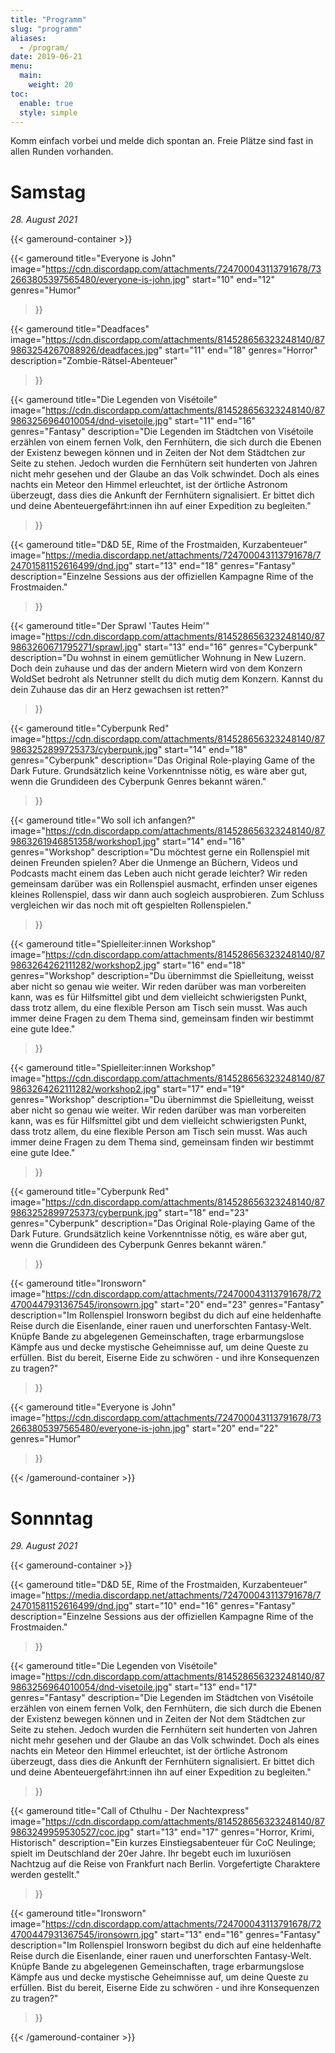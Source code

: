 ```yaml
---
title: "Programm"
slug: "programm"
aliases:
  - /program/
date: 2019-06-21
menu:
  main:
    weight: 20
toc:
  enable: true
  style: simple
---
```


Komm einfach vorbei und melde dich spontan an. Freie Plätze sind fast in allen Runden vorhanden.

# Samstag

_28. August 2021_


{{< gameround-container >}}

{{< gameround
  title="Everyone is John"
  image="https://cdn.discordapp.com/attachments/724700043113791678/732663805397565480/everyone-is-john.jpg"
  start="10"
  end="12"
  genres="Humor"
>}}

{{< gameround
  title="Deadfaces"
  image="https://cdn.discordapp.com/attachments/814528656323248140/879863254267088926/deadfaces.jpg"
  start="11"
  end="18"
  genres="Horror"
  description="Zombie-Rätsel-Abenteuer"
>}}

{{< gameround
  title="Die Legenden von Visétoile"
  image="https://cdn.discordapp.com/attachments/814528656323248140/879863256964010054/dnd-visetoile.jpg"
  start="11"
  end="16"
  genres="Fantasy"
  description="Die Legenden im Städtchen von Visétoile erzählen von einem fernen Volk, den Fernhütern, die sich durch die Ebenen der Existenz bewegen können und in Zeiten der Not dem Städtchen zur Seite zu stehen. Jedoch wurden die Fernhütern seit hunderten von Jahren nicht mehr gesehen und der Glaube an das Volk schwindet. Doch als eines nachts ein Meteor den Himmel erleuchtet, ist der örtliche Astronom überzeugt, dass dies die Ankunft der Fernhütern signalisiert. Er bittet dich und deine Abenteuergefährt:innen ihn auf einer Expedition zu begleiten."
>}}

{{< gameround
  title="D&D 5E, Rime of the Frostmaiden, Kurzabenteuer"
  image="https://media.discordapp.net/attachments/724700043113791678/724701581152616499/dnd.jpg"
  start="13"
  end="18"
  genres="Fantasy"
  description="Einzelne Sessions aus der offiziellen Kampagne Rime of the Frostmaiden."
>}}

{{< gameround
  title="Der Sprawl 'Tautes Heim'"
  image="https://cdn.discordapp.com/attachments/814528656323248140/879863260671795271/sprawl.jpg"
  start="13"
  end="16"
  genres="Cyberpunk"
  description="Du wohnst in einem gemütlicher Wohnung in New Luzern. Doch dein zuhause  und das der andern Mietern wird von dem Konzern WoldSet bedroht als Netrunner stellt du dich mutig dem Konzern. Kannst du dein Zuhause das dir an Herz gewachsen ist retten?"
>}}

{{< gameround
  title="Cyberpunk Red"
  image="https://cdn.discordapp.com/attachments/814528656323248140/879863252899725373/cyberpunk.jpg"
  start="14"
  end="18"
  genres="Cyberpunk"
  description="Das Original Role-playing Game of the Dark Future. Grundsätzlich keine Vorkenntnisse nötig, es wäre aber gut, wenn die Grundideen des Cyberpunk Genres bekannt wären."
>}}

{{< gameround
  title="Wo soll ich anfangen?"
  image="https://cdn.discordapp.com/attachments/814528656323248140/879863261946851358/workshop1.jpg"
  start="14"
  end="16"
  genres="Workshop"
  description="Du möchtest gerne ein Rollenspiel mit deinen Freunden spielen? Aber die Unmenge an Büchern, Videos und Podcasts macht einem das Leben auch nicht gerade leichter? Wir reden gemeinsam darüber was ein Rollenspiel ausmacht, erfinden unser eigenes kleines Rollenspiel, dass wir dann auch sogleich ausprobieren. Zum Schluss vergleichen wir das noch mit oft gespielten Rollenspielen."
>}}

{{< gameround
  title="Spielleiter:innen Workshop"
  image="https://cdn.discordapp.com/attachments/814528656323248140/879863264262111282/workshop2.jpg"
  start="16"
  end="18"
  genres="Workshop"
  description="Du übernimmst die Spielleitung, weisst aber nicht so genau wie weiter. Wir reden darüber was man vorbereiten kann, was es für Hilfsmittel gibt und dem vielleicht schwierigsten Punkt, dass trotz allem, du eine flexible Person am Tisch sein musst. Was auch immer deine Fragen zu dem Thema sind, gemeinsam finden wir bestimmt eine gute Idee."
>}}

{{< gameround
  title="Spielleiter:innen Workshop"
  image="https://cdn.discordapp.com/attachments/814528656323248140/879863264262111282/workshop2.jpg"
  start="17"
  end="19"
  genres="Workshop"
  description="Du übernimmst die Spielleitung, weisst aber nicht so genau wie weiter. Wir reden darüber was man vorbereiten kann, was es für Hilfsmittel gibt und dem vielleicht schwierigsten Punkt, dass trotz allem, du eine flexible Person am Tisch sein musst. Was auch immer deine Fragen zu dem Thema sind, gemeinsam finden wir bestimmt eine gute Idee."
>}}

{{< gameround
  title="Cyberpunk Red"
  image="https://cdn.discordapp.com/attachments/814528656323248140/879863252899725373/cyberpunk.jpg"
  start="18"
  end="23"
  genres="Cyberpunk"
  description="Das Original Role-playing Game of the Dark Future. Grundsätzlich keine Vorkenntnisse nötig, es wäre aber gut, wenn die Grundideen des Cyberpunk Genres bekannt wären."
>}}

{{< gameround
  title="Ironsworn"
  image="https://cdn.discordapp.com/attachments/724700043113791678/724700447931367545/ironsowrn.jpg"
  start="20"
  end="23"
  genres="Fantasy"
  description="Im Rollenspiel Ironsworn begibst du dich auf eine heldenhafte Reise durch die Eisenlande, einer rauen und unerforschten Fantasy-Welt. Knüpfe Bande zu abgelegenen Gemeinschaften, trage erbarmungslose Kämpfe aus und decke mystische Geheimnisse auf, um deine Queste zu erfüllen. Bist du bereit, Eiserne Eide zu schwören - und ihre Konsequenzen zu tragen?"
>}}

{{< gameround
  title="Everyone is John"
  image="https://cdn.discordapp.com/attachments/724700043113791678/732663805397565480/everyone-is-john.jpg"
  start="20"
  end="22"
  genres="Humor"
>}}

{{< /gameround-container >}}

# Sonnntag

_29. August 2021_

{{< gameround-container >}}

{{< gameround
  title="D&D 5E, Rime of the Frostmaiden, Kurzabenteuer"
  image="https://media.discordapp.net/attachments/724700043113791678/724701581152616499/dnd.jpg"
  start="10"
  end="16"
  genres="Fantasy"
  description="Einzelne Sessions aus der offiziellen Kampagne Rime of the Frostmaiden."
>}}

{{< gameround
  title="Die Legenden von Visétoile"
  image="https://cdn.discordapp.com/attachments/814528656323248140/879863256964010054/dnd-visetoile.jpg"
  start="13"
  end="17"
  genres="Fantasy"
  description="Die Legenden im Städtchen von Visétoile erzählen von einem fernen Volk, den Fernhütern, die sich durch die Ebenen der Existenz bewegen können und in Zeiten der Not dem Städtchen zur Seite zu stehen. Jedoch wurden die Fernhütern seit hunderten von Jahren nicht mehr gesehen und der Glaube an das Volk schwindet. Doch als eines nachts ein Meteor den Himmel erleuchtet, ist der örtliche Astronom überzeugt, dass dies die Ankunft der Fernhütern signalisiert. Er bittet dich und deine Abenteuergefährt:innen ihn auf einer Expedition zu begleiten."
>}}

{{< gameround
  title="Call of Cthulhu - Der Nachtexpress"
  image="https://cdn.discordapp.com/attachments/814528656323248140/879863249959530527/coc.jpg"
  start="13"
  end="17"
  genres="Horror, Krimi, Historisch"
  description="Ein kurzes Einstiegsabenteuer für CoC Neulinge; spielt im Deutschland der 20er Jahre. Ihr begebt euch im luxuriösen Nachtzug auf die Reise von Frankfurt nach Berlin. Vorgefertigte Charaktere werden gestellt."
>}}

{{< gameround
  title="Ironsworn"
  image="https://cdn.discordapp.com/attachments/724700043113791678/724700447931367545/ironsowrn.jpg"
  start="13"
  end="16"
  genres="Fantasy"
  description="Im Rollenspiel Ironsworn begibst du dich auf eine heldenhafte Reise durch die Eisenlande, einer rauen und unerforschten Fantasy-Welt. Knüpfe Bande zu abgelegenen Gemeinschaften, trage erbarmungslose Kämpfe aus und decke mystische Geheimnisse auf, um deine Queste zu erfüllen. Bist du bereit, Eiserne Eide zu schwören - und ihre Konsequenzen zu tragen?"
>}}

{{< /gameround-container >}}
